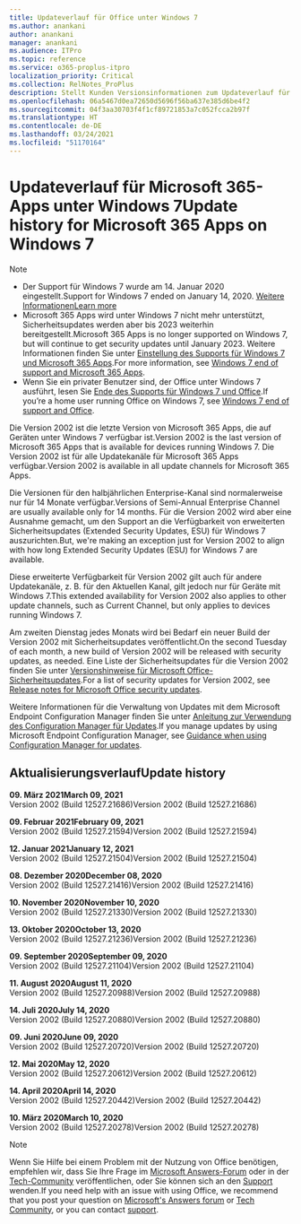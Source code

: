 ```yaml
---
title: Updateverlauf für Office unter Windows 7
ms.author: anankani
author: anankani
manager: anankani
ms.audience: ITPro
ms.topic: reference
ms.service: o365-proplus-itpro
localization_priority: Critical
ms.collection: RelNotes_ProPlus
description: Stellt Kunden Versionsinformationen zum Updateverlauf für Microsoft 365-Apps für Windows 7 bereit.
ms.openlocfilehash: 06a5467d0ea72650d5696f56ba637e385d6be4f2
ms.sourcegitcommit: 04f3aa30703f4f1cf89721853a7c052fcca2b97f
ms.translationtype: HT
ms.contentlocale: de-DE
ms.lasthandoff: 03/24/2021
ms.locfileid: "51170164"
---
```

# <a name="update-history-for-microsoft-365-apps-on-windows-7"></a><span data-ttu-id="a647c-103">Updateverlauf für Microsoft 365-Apps unter Windows 7</span><span class="sxs-lookup"><span data-stu-id="a647c-103">Update history for Microsoft 365 Apps on Windows 7</span></span> 

 > [!NOTE]
>
>- <span data-ttu-id="a647c-104">Der Support für Windows 7 wurde am 14. Januar 2020 eingestellt.</span><span class="sxs-lookup"><span data-stu-id="a647c-104">Support for Windows 7 ended on January 14, 2020.</span></span> [<span data-ttu-id="a647c-105">Weitere Informationen</span><span class="sxs-lookup"><span data-stu-id="a647c-105">Learn more</span></span>](https://www.microsoft.com/microsoft-365/windows/end-of-windows-7-support)
>- <span data-ttu-id="a647c-106">Microsoft 365 Apps wird unter Windows 7 nicht mehr unterstützt, Sicherheitsupdates werden aber bis 2023 weiterhin bereitgestellt.</span><span class="sxs-lookup"><span data-stu-id="a647c-106">Microsoft 365 Apps is no longer supported on Windows 7, but will continue to get security updates until January 2023.</span></span> <span data-ttu-id="a647c-107">Weitere Informationen finden Sie unter [Einstellung des Supports für Windows 7 und Microsoft 365 Apps](/DeployOffice/endofsupport/windows-7-support).</span><span class="sxs-lookup"><span data-stu-id="a647c-107">For more information, see [Windows 7 end of support and Microsoft 365 Apps](/DeployOffice/endofsupport/windows-7-support).</span></span>
>- <span data-ttu-id="a647c-108">Wenn Sie ein privater Benutzer sind, der Office unter Windows 7 ausführt, lesen Sie [Ende des Supports für Windows 7 und Office](https://support.microsoft.com/office/78f20fab-b57b-44d7-8368-06a8493f3cb9).</span><span class="sxs-lookup"><span data-stu-id="a647c-108">If you’re a home user running Office on Windows 7, see [Windows 7 end of support and Office](https://support.microsoft.com/office/78f20fab-b57b-44d7-8368-06a8493f3cb9).</span></span>

<span data-ttu-id="a647c-109">Die Version 2002 ist die letzte Version von Microsoft 365 Apps, die auf Geräten unter Windows 7 verfügbar ist.</span><span class="sxs-lookup"><span data-stu-id="a647c-109">Version 2002 is the last version of Microsoft 365 Apps that is available for devices running Windows 7.</span></span> <span data-ttu-id="a647c-110">Die Version 2002 ist für alle Updatekanäle für Microsoft 365 Apps verfügbar.</span><span class="sxs-lookup"><span data-stu-id="a647c-110">Version 2002 is available in all update channels for Microsoft 365 Apps.</span></span>

<span data-ttu-id="a647c-111">Die Versionen für den halbjährlichen Enterprise-Kanal sind normalerweise nur für 14 Monate verfügbar.</span><span class="sxs-lookup"><span data-stu-id="a647c-111">Versions of Semi-Annual Enterprise Channel are usually available only for 14 months.</span></span> <span data-ttu-id="a647c-112">Für die Version 2002 wird aber eine Ausnahme gemacht, um den Support an die Verfügbarkeit von erweiterten Sicherheitsupdates (Extended Security Updates, ESU) für Windows 7 auszurichten.</span><span class="sxs-lookup"><span data-stu-id="a647c-112">But, we're making an exception just for Version 2002 to align with how long Extended Security Updates (ESU) for Windows 7 are available.</span></span>

<span data-ttu-id="a647c-113">Diese erweiterte Verfügbarkeit für Version 2002 gilt auch für andere Updatekanäle, z. B. für den Aktuellen Kanal, gilt jedoch nur für Geräte mit Windows 7.</span><span class="sxs-lookup"><span data-stu-id="a647c-113">This extended availability for Version 2002 also applies to other update channels, such as Current Channel, but only applies to devices running Windows 7.</span></span>

<span data-ttu-id="a647c-114">Am zweiten Dienstag jedes Monats wird bei Bedarf ein neuer Build der Version 2002 mit Sicherheitsupdates veröffentlicht.</span><span class="sxs-lookup"><span data-stu-id="a647c-114">On the second Tuesday of each month, a new build of Version 2002 will be released with security updates, as needed.</span></span> <span data-ttu-id="a647c-115">Eine Liste der Sicherheitsupdates für die Version 2002 finden Sie unter [Versionshinweise für Microsoft Office-Sicherheitsupdates](microsoft365-apps-security-updates.md).</span><span class="sxs-lookup"><span data-stu-id="a647c-115">For a list of security updates for Version 2002, see [Release notes for Microsoft Office security updates](microsoft365-apps-security-updates.md).</span></span>

<span data-ttu-id="a647c-116">Weitere Informationen für die Verwaltung von Updates mit dem Microsoft Endpoint Configuration Manager finden Sie unter [Anleitung zur Verwendung des Configuration Manager für Updates](/deployoffice/endofsupport/windows-7-support#guidance-when-using-configuration-manager-for-updates).</span><span class="sxs-lookup"><span data-stu-id="a647c-116">If you manage updates by using Microsoft Endpoint Configuration Manager, see [Guidance when using Configuration Manager for updates](/deployoffice/endofsupport/windows-7-support#guidance-when-using-configuration-manager-for-updates).</span></span>


## <a name="update-history"></a><span data-ttu-id="a647c-117">Aktualisierungsverlauf</span><span class="sxs-lookup"><span data-stu-id="a647c-117">Update history</span></span>

[//]: # (NICHT ENTFERNEN)

<span data-ttu-id="a647c-119">**09. März 2021**</span><span class="sxs-lookup"><span data-stu-id="a647c-119">**March 09, 2021**</span></span><br/>
<span data-ttu-id="a647c-120">Version 2002 (Build 12527.21686)</span><span class="sxs-lookup"><span data-stu-id="a647c-120">Version 2002 (Build 12527.21686)</span></span><br/>

<span data-ttu-id="a647c-121">**09. Februar 2021**</span><span class="sxs-lookup"><span data-stu-id="a647c-121">**February 09, 2021**</span></span><br/>
<span data-ttu-id="a647c-122">Version 2002 (Build 12527.21594)</span><span class="sxs-lookup"><span data-stu-id="a647c-122">Version 2002 (Build 12527.21594)</span></span><br/>

<span data-ttu-id="a647c-123">**12. Januar 2021**</span><span class="sxs-lookup"><span data-stu-id="a647c-123">**January 12, 2021**</span></span><br/>
<span data-ttu-id="a647c-124">Version 2002 (Build 12527.21504)</span><span class="sxs-lookup"><span data-stu-id="a647c-124">Version 2002 (Build 12527.21504)</span></span><br/>

<span data-ttu-id="a647c-125">**08. Dezember 2020**</span><span class="sxs-lookup"><span data-stu-id="a647c-125">**December 08, 2020**</span></span><br/>
<span data-ttu-id="a647c-126">Version 2002 (Build 12527.21416)</span><span class="sxs-lookup"><span data-stu-id="a647c-126">Version 2002 (Build 12527.21416)</span></span><br/>

<span data-ttu-id="a647c-127">**10. November 2020**</span><span class="sxs-lookup"><span data-stu-id="a647c-127">**November 10, 2020**</span></span><br/>
<span data-ttu-id="a647c-128">Version 2002 (Build 12527.21330)</span><span class="sxs-lookup"><span data-stu-id="a647c-128">Version 2002 (Build 12527.21330)</span></span><br/>

<span data-ttu-id="a647c-129">**13. Oktober 2020**</span><span class="sxs-lookup"><span data-stu-id="a647c-129">**October 13, 2020**</span></span><br/>
<span data-ttu-id="a647c-130">Version 2002 (Build 12527.21236)</span><span class="sxs-lookup"><span data-stu-id="a647c-130">Version 2002 (Build 12527.21236)</span></span><br/>

<span data-ttu-id="a647c-131">**09. September 2020**</span><span class="sxs-lookup"><span data-stu-id="a647c-131">**September 09, 2020**</span></span><br/>
<span data-ttu-id="a647c-132">Version 2002 (Build 12527.21104)</span><span class="sxs-lookup"><span data-stu-id="a647c-132">Version 2002 (Build 12527.21104)</span></span><br/>

<span data-ttu-id="a647c-133">**11. August 2020**</span><span class="sxs-lookup"><span data-stu-id="a647c-133">**August 11, 2020**</span></span><br/>
<span data-ttu-id="a647c-134">Version 2002 (Build 12527.20988)</span><span class="sxs-lookup"><span data-stu-id="a647c-134">Version 2002 (Build 12527.20988)</span></span><br/>

<span data-ttu-id="a647c-135">**14. Juli 2020**</span><span class="sxs-lookup"><span data-stu-id="a647c-135">**July 14, 2020**</span></span><br/>
<span data-ttu-id="a647c-136">Version 2002 (Build 12527.20880)</span><span class="sxs-lookup"><span data-stu-id="a647c-136">Version 2002 (Build 12527.20880)</span></span><br/>

<span data-ttu-id="a647c-137">**09. Juni 2020**</span><span class="sxs-lookup"><span data-stu-id="a647c-137">**June 09, 2020**</span></span><br/>
<span data-ttu-id="a647c-138">Version 2002 (Build 12527.20720)</span><span class="sxs-lookup"><span data-stu-id="a647c-138">Version 2002 (Build 12527.20720)</span></span><br/>

<span data-ttu-id="a647c-139">**12. Mai 2020**</span><span class="sxs-lookup"><span data-stu-id="a647c-139">**May 12, 2020**</span></span><br/>
<span data-ttu-id="a647c-140">Version 2002 (Build 12527.20612)</span><span class="sxs-lookup"><span data-stu-id="a647c-140">Version 2002 (Build 12527.20612)</span></span><br/>

<span data-ttu-id="a647c-141">**14. April 2020**</span><span class="sxs-lookup"><span data-stu-id="a647c-141">**April 14, 2020**</span></span><br/>
<span data-ttu-id="a647c-142">Version 2002 (Build 12527.20442)</span><span class="sxs-lookup"><span data-stu-id="a647c-142">Version 2002 (Build 12527.20442)</span></span><br/>

<span data-ttu-id="a647c-143">**10. März 2020**</span><span class="sxs-lookup"><span data-stu-id="a647c-143">**March 10, 2020**</span></span><br/>
<span data-ttu-id="a647c-144">Version 2002 (Build 12527.20278)</span><span class="sxs-lookup"><span data-stu-id="a647c-144">Version 2002 (Build 12527.20278)</span></span><br/>




> [!NOTE]
> <span data-ttu-id="a647c-145">Wenn Sie Hilfe bei einem Problem mit der Nutzung von Office benötigen, empfehlen wir, dass Sie Ihre Frage im [Microsoft Answers-Forum](https://answers.microsoft.com/) oder in der [Tech-Community](https://techcommunity.microsoft.com/) veröffentlichen, oder Sie können sich an den [Support](https://support.microsoft.com/contactus) wenden.</span><span class="sxs-lookup"><span data-stu-id="a647c-145">If you need help with an issue with using Office, we recommend that you post your question on [Microsoft's Answers forum](https://answers.microsoft.com/) or [Tech Community](https://techcommunity.microsoft.com/), or you can contact [support](https://support.microsoft.com/contactus).</span></span>